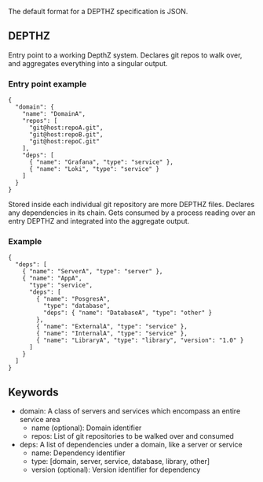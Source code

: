 The default format for a DEPTHZ specification is JSON.

## DEPTHZ

Entry point to a working DepthZ system. Declares git repos to walk over, and aggregates
everything into a singular output.

### Entry point example

```
{
  "domain": {
    "name": "DomainA",
    "repos": [
      "git@host:repoA.git",
      "git@host:repoB.git",
      "git@host:repoC.git"
    ],
    "deps": [
      { "name": "Grafana", "type": "service" },
      { "name": "Loki", "type": "service" }
    ]
  }
}
```

Stored inside each individual git repository are more DEPTHZ files. Declares any dependencies in its chain.
Gets consumed by a process reading over an entry DEPTHZ and integrated into the aggregate output.

### Example

```
{
  "deps": [
    { "name": "ServerA", "type": "server" },  
    { "name": "AppA",
      "type": "service",
      "deps": [
        { "name": "PosgresA",
          "type": "database",
          "deps": { "name": "DatabaseA", "type": "other" }
        },
        { "name": "ExternalA", "type": "service" },
        { "name": "InternalA", "type": "service" },
        { "name": "LibraryA", "type": "library", "version": "1.0" }
      ]
    }
  ]
}
```

## Keywords

- domain: A class of servers and services which encompass an entire service area
  - name (optional): Domain identifier
  - repos: List of git repositories to be walked over and consumed
- deps: A list of dependencies under a domain, like a server or service
  - name: Dependency identifier
  - type: [domain, server, service, database, library, other]
  - version (optional): Version identifier for dependency
